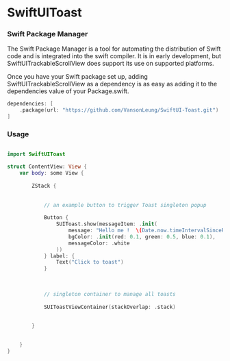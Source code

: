 # SwiftUIToast

### Swift Package Manager

The Swift Package Manager is a tool for automating the distribution of Swift code and is integrated into the swift compiler. It is in early development, but SwiftUITrackableScrollView does support its use on supported platforms.

Once you have your Swift package set up, adding SwiftUITrackableScrollView as a dependency is as easy as adding it to the dependencies value of your Package.swift.
```swift
dependencies: [
    .package(url: "https://github.com/VansonLeung/SwiftUI-Toast.git")
]
```

### Usage
```swift

import SwiftUIToast

struct ContentView: View {
    var body: some View {
        
        ZStack {
        
        
            // an example button to trigger Toast singleton popup
            
            Button {
                SUIToast.show(messageItem: .init(
                    message: "Hello me !  \(Date.now.timeIntervalSinceReferenceDate)",
                    bgColor: .init(red: 0.1, green: 0.5, blue: 0.1),
                    messageColor: .white
                ))
            } label: {
                Text("Click to toast")
            }
            
            
            
            // singleton container to manage all toasts 
            
            SUIToastViewContainer(stackOverlap: .stack)
            
        
        }
    

    }
}

```

